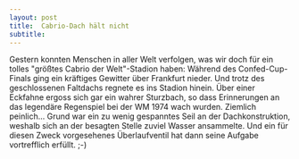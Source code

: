 ```yaml
---
layout: post
title:  Cabrio-Dach hält nicht
subtitle:  
---
```


Gestern konnten Menschen in aller Welt verfolgen, was wir doch für ein tolles "größtes Cabrio der Welt"-Stadion haben: Während des Confed-Cup-Finals ging ein kräftiges Gewitter über Frankfurt nieder. Und trotz des geschlossenen Faltdachs regnete es ins Stadion hinein. Über einer Eckfahne ergoss sich gar ein wahrer Sturzbach, so dass Erinnerungen an das legendäre Regenspiel bei der WM 1974 wach wurden. Ziemlich peinlich... Grund war ein zu wenig gespanntes Seil an der Dachkonstruktion, weshalb sich an der besagten Stelle zuviel Wasser ansammelte. Und ein für diesen Zweck vorgesehenes Überlaufventil hat dann seine Aufgabe vortrefflich erfüllt. ;-)


